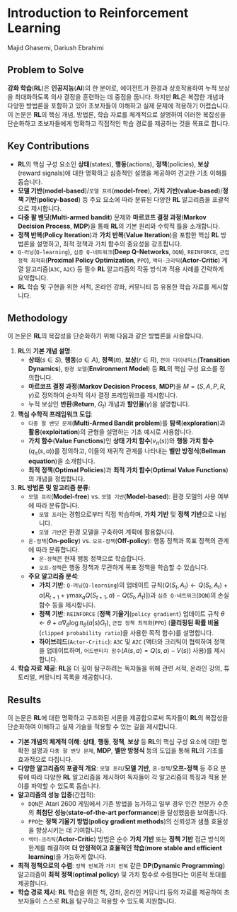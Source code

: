 # Introduction to Reinforcement Learning
Majid Ghasemi, Dariush Ebrahimi

## Problem to Solve
**강화 학습**(**RL**)은 **인공지능**(**AI**)의 한 분야로, 에이전트가 환경과 상호작용하여 누적 보상을 최대화하도록 의사 결정을 훈련하는 데 중점을 둡니다. 하지만 **RL**은 복잡한 개념과 다양한 방법론을 포함하고 있어 초보자들이 이해하고 실제 문제에 적용하기 어렵습니다. 이 논문은 **RL**의 핵심 개념, 방법론, 학습 자료를 체계적으로 설명하여 이러한 복잡성을 단순화하고 초보자들에게 명확하고 직접적인 학습 경로를 제공하는 것을 목표로 합니다.

## Key Contributions
*   **RL**의 핵심 구성 요소인 **상태**(states), **행동**(actions), **정책**(policies), **보상**(reward signals)에 대한 명확하고 심층적인 설명을 제공하여 견고한 기초 이해를 돕습니다.
*   **모델 기반**(**model-based**)/`모델 프리`(**model-free**), **가치 기반**(**value-based**)/**정책 기반**(**policy-based**) 등 주요 요소에 따라 분류된 다양한 **RL** 알고리즘을 포괄적으로 제시합니다.
*   **다중 팔 밴딧**(**Multi-armed bandit**) 문제와 **마르코프 결정 과정**(**Markov Decision Process**, **MDP**)을 통해 **RL**의 기본 원리와 수학적 틀을 소개합니다.
*   **정책 반복**(**Policy Iteration**)과 **가치 반복**(**Value Iteration**)을 포함한 핵심 **RL** 방법론을 설명하고, 최적 정책과 가치 함수의 중요성을 강조합니다.
*   `Q-러닝`(`Q-learning`), `심층 Q-네트워크`(**Deep Q-Networks**, `DQN`), `REINFORCE`, `근접 정책 최적화`(**Proximal Policy Optimization**, `PPO`), `액터-크리틱`(**Actor-Critic**) 계열 알고리즘(`A3C`, `A2C`) 등 필수 **RL** 알고리즘의 작동 방식과 적용 사례를 간략하게 요약합니다.
*   **RL** 학습 및 구현을 위한 서적, 온라인 강좌, 커뮤니티 등 유용한 학습 자료를 제시합니다.

## Methodology
이 논문은 **RL**의 복잡성을 단순화하기 위해 다음과 같은 방법론을 사용합니다.
1.  **RL**의 **기본 개념 설명**:
    *   **상태**($s \in S$), **행동**($a \in A$), **정책**($\pi$), **보상**($r \in R$), `전이 다이내믹스`(**Transition Dynamics**), `환경 모델`(**Environment Model**) 등 **RL**의 핵심 구성 요소를 정의합니다.
    *   **마르코프 결정 과정**(**Markov Decision Process**, **MDP**)을 $M = (S, A, P, R, \gamma)$로 정의하여 순차적 의사 결정 프레임워크를 제시합니다.
    *   누적 보상인 **반환**(**Return**, $G_t$) 개념과 **할인율**($\gamma$)을 설명합니다.
2.  **핵심 수학적 프레임워크 도입**:
    *   `다중 팔 밴딧 문제`(**Multi-Armed Bandit problem**)를 **탐색**(**exploration**)과 **활용**(**exploitation**)의 균형을 설명하는 기초 예시로 사용합니다.
    *   **가치 함수**(**Value Functions**)인 **상태 가치 함수**($v_{\pi}(s)$)와 **행동 가치 함수**($q_{\pi}(s,a)$)를 정의하고, 이들의 재귀적 관계를 나타내는 **벨만 방정식**(**Bellman equation**)을 소개합니다.
    *   **최적 정책**(**Optimal Policies**)과 **최적 가치 함수**(**Optimal Value Functions**)의 개념을 정립합니다.
3.  **RL 방법론 및 알고리즘 분류**:
    *   `모델 프리`(**Model-free**) vs. `모델 기반`(**Model-based**): 환경 모델의 사용 여부에 따라 분류합니다.
        *   `모델 프리`는 경험으로부터 직접 학습하며, **가치 기반** 및 **정책 기반**으로 나뉩니다.
        *   `모델 기반`은 환경 모델을 구축하여 계획에 활용합니다.
    *   `온-정책`(**On-policy**) vs. `오프-정책`(**Off-policy**): 행동 정책과 목표 정책의 관계에 따라 분류합니다.
        *   `온-정책`은 현재 행동 정책으로 학습합니다.
        *   `오프-정책`은 행동 정책과 무관하게 목표 정책을 학습할 수 있습니다.
    *   **주요 알고리즘 분석**:
        *   **가치 기반**: `Q-러닝`(`Q-learning`)의 업데이트 규칙($Q(S_t, A_t) \leftarrow Q(S_t, A_t) + \alpha [R_{t+1} + \gamma \max_a Q(S_{t+1}, a) - Q(S_t, A_t)]$)과 `심층 Q-네트워크`(`DQN`)의 손실 함수 등을 제시합니다.
        *   **정책 기반**: `REINFORCE` (**정책 기울기**(`policy gradient`) 업데이트 규칙 $\theta \leftarrow \theta + \alpha \nabla_{\theta} \log\pi_{\theta}(a|s)G_t$), `근접 정책 최적화`(`PPO`) (**클리핑된 확률 비율**(`clipped probability ratio`)을 사용한 목적 함수)를 설명합니다.
        *   **하이브리드**(`Actor-Critic`): `A3C` 및 `A2C` (액터와 크리틱이 협력하여 정책을 업데이트하며, `어드밴티지 함수`($A(s,a) = Q(s,a) - V(s)$) 사용)를 제시합니다.
4.  **학습 자료 제공**: **RL**을 더 깊이 탐구하려는 독자들을 위해 관련 서적, 온라인 강의, 튜토리얼, 커뮤니티 목록을 제공합니다.

## Results
이 논문은 **RL**에 대한 명확하고 구조화된 서론을 제공함으로써 독자들이 **RL**의 복잡성을 단순화하여 이해하고 실제 기술을 적용할 수 있는 길을 제시합니다.
*   **기본 개념의 체계적 이해**: **상태**, **행동**, **정책**, **보상** 등 **RL**의 핵심 구성 요소에 대한 명확한 설명과 `다중 팔 밴딧 문제`, **MDP**, **벨만 방정식** 등의 도입을 통해 **RL**의 기초를 효과적으로 다집니다.
*   **다양한 알고리즘의 포괄적 개요**: `모델 프리`/**모델 기반**, `온-정책`/**오프-정책** 등 주요 분류에 따라 다양한 **RL** 알고리즘을 제시하여 독자들이 각 알고리즘의 특징과 적용 분야를 파악할 수 있도록 돕습니다.
*   **알고리즘의 성능 입증**(간접적):
    *   `DQN`은 Atari 2600 게임에서 기존 방법을 능가하고 일부 경우 인간 전문가 수준의 **최첨단 성능**(**state-of-the-art performance**)을 달성했음을 보여줍니다.
    *   `PPO`는 **정책 기울기 방법**(**policy gradient methods**)의 신뢰성과 샘플 효율성을 향상시키는 데 기여합니다.
    *   `액터-크리틱`(**Actor-Critic**) 방법은 순수 **가치 기반** 또는 **정책 기반** 접근 방식의 한계를 해결하여 **더 안정적이고 효율적인 학습**(**more stable and efficient learning**)을 가능하게 합니다.
*   **최적 정책으로의 수렴**: `정책 반복`과 `가치 반복` 같은 **DP**(**Dynamic Programming**) 알고리즘이 **최적 정책**(**optimal policy**) 및 가치 함수로 수렴한다는 이론적 토대를 제공합니다.
*   **학습 경로 제시**: **RL** 학습을 위한 책, 강좌, 온라인 커뮤니티 등의 자료를 제공하여 초보자들이 스스로 **RL**을 탐구하고 적용할 수 있도록 지원합니다.